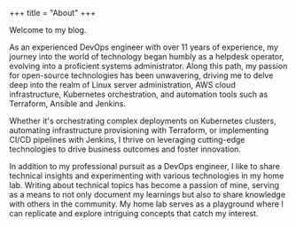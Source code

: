+++
title = "About"
+++

Welcome to my blog.

As an experienced DevOps engineer with over 11 years of experience, my journey into the world of 
technology began humbly as a helpdesk operator, evolving into a proficient systems 
administrator. Along this path, my passion for open-source technologies has been unwavering, 
driving me to delve deep into the realm of Linux server administration, AWS cloud infrastructure, 
Kubernetes orchestration, and automation tools such as Terraform, Ansible and Jenkins.

Whether it's orchestrating complex deployments on Kubernetes clusters, automating 
infrastructure provisioning with Terraform, or implementing CI/CD pipelines with Jenkins, I thrive on 
leveraging cutting-edge technologies to drive business outcomes and foster innovation. 

In addition to my professional pursuit as a DevOps engineer, I like to share technical insights 
and experimenting with various technologies in my home lab. Writing about technical topics 
has become a passion of mine, serving as a means to not only document my learnings but 
also to share knowledge with others in the community.
My home lab serves as a playground where I can replicate and explore intriguing concepts that 
catch my interest. 

